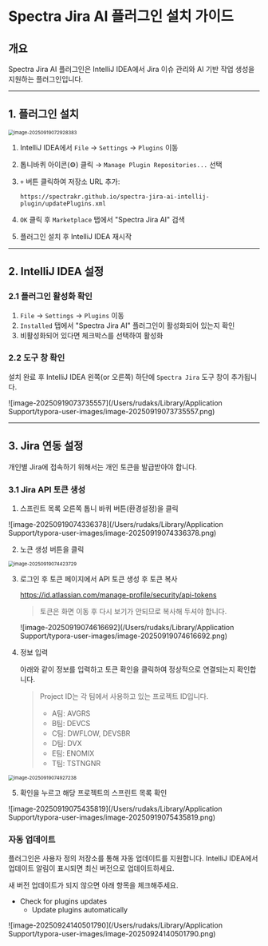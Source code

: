 # Spectra Jira AI 플러그인 설치 가이드

## 개요
Spectra Jira AI 플러그인은 IntelliJ IDEA에서 Jira 이슈 관리와 AI 기반 작업 생성을 지원하는 플러그인입니다.



---

## 1. 플러그인 설치

<img src="/Users/rudaks/Library/Application Support/typora-user-images/image-20250919072928383.png" alt="image-20250919072928383" style="zoom:67%;" />

1. IntelliJ IDEA에서 `File` → `Settings` → `Plugins` 이동
2. 톱니바퀴 아이콘(⚙️) 클릭 → `Manage Plugin Repositories...` 선택
3. `+` 버튼 클릭하여 저장소 URL 추가:

   ```
   https://spectrakr.github.io/spectra-jira-ai-intellij-plugin/updatePlugins.xml
   ```
4. `OK` 클릭 후 `Marketplace` 탭에서 "Spectra Jira AI" 검색
5. 플러그인 설치 후 IntelliJ IDEA 재시작





---

## 2. IntelliJ IDEA 설정

### 2.1 플러그인 활성화 확인
1. `File` → `Settings` → `Plugins` 이동
2. `Installed` 탭에서 "Spectra Jira AI" 플러그인이 활성화되어 있는지 확인
3. 비활성화되어 있다면 체크박스를 선택하여 활성화

### 2.2 도구 창 확인
설치 완료 후 IntelliJ IDEA 왼쪽(or 오른쪽) 하단에 `Spectra Jira` 도구 창이 추가됩니다.

![image-20250919073735557](/Users/rudaks/Library/Application Support/typora-user-images/image-20250919073735557.png)

---

## 3. Jira 연동 설정

개인별 Jira에 접속하기 위해서는 개인 토큰을 발급받아야 합니다.

### 3.1 Jira API 토큰 생성

1. 스프린트 목록 오른쪽 톱니 바퀴 버튼(환경설정)을 클릭

![image-20250919074336378](/Users/rudaks/Library/Application Support/typora-user-images/image-20250919074336378.png)

2. 노큰 생성 버튼을 클릭

<img src="/Users/rudaks/Library/Application Support/typora-user-images/image-20250919074423729.png" alt="image-20250919074423729" style="zoom:67%;" />

3. 로그인 후 토큰 페이지에서 API 토큰 생성 후 토큰 복사

   https://id.atlassian.com/manage-profile/security/api-tokens

   > 토큰은 화면 이동 후 다시 보기가 안되므로 복사해 두셔야 합니다. 

   ![image-20250919074616692](/Users/rudaks/Library/Application Support/typora-user-images/image-20250919074616692.png)

4. 정보 입력

   아래와 같이 정보를 입력하고 토큰 확인을 클릭하여 정상적으로 연결되는지 확인합니다.

   > Project ID는 각 팀에서 사용하고 있는 프로젝트 ID입니다.
   >
   > - A팀: AVGRS
   > - B팀: DEVCS
   > - C팀: DWFLOW, DEVSBR
   > - D팀: DVX
   > - E팀: ENOMIX
   > - T팀: TSTNGNR

   

<img src="/Users/rudaks/Library/Application Support/typora-user-images/image-20250919074927238.png" alt="image-20250919074927238" style="zoom:67%;" />



5. 확인을 누르고 해당 프로젝트의 스프린트 목록 확인

![image-20250919075435819](/Users/rudaks/Library/Application Support/typora-user-images/image-20250919075435819.png)



### 자동 업데이트
플러그인은 사용자 정의 저장소를 통해 자동 업데이트를 지원합니다. IntelliJ IDEA에서 업데이트 알림이 표시되면 최신 버전으로 업데이트하세요.

새 버전 업데이트가 되지 않으면 아래 항목을 체크해주세요.

- Check for plugins updates
  - Update plugins automatically

![image-20250924140501790](/Users/rudaks/Library/Application Support/typora-user-images/image-20250924140501790.png)